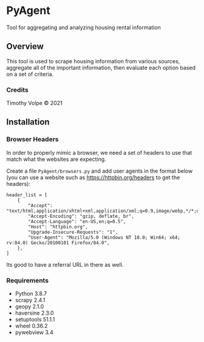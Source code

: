 # PyAgent
Tool for aggregating and analyzing housing rental information

## Overview

This tool is used to scrape housing information from various sources, aggregate all of the important information, then evaluate each option based on a set of criteria.

### Credits

Timothy Volpe © 2021

## Installation

### Browser Headers

In order to properly mimic a browser, we need a set of headers to use that match what the websites are expecting.

Create a file `PyAgent/browsers.py` and add user agents in the format below (you can use a website such as https://httpbin.org/headers to get the headers):

```
header_list = [
    {
        "Accept": "text/html,application/xhtml+xml,application/xml;q=0.9,image/webp,*/*;q=0.8",
        "Accept-Encoding": "gzip, deflate, br",
        "Accept-Language": "en-US,en;q=0.5",
        "Host": "httpbin.org",
        "Upgrade-Insecure-Requests": "1",
        "User-Agent": "Mozilla/5.0 (Windows NT 10.0; Win64; x64; rv:84.0) Gecko/20100101 Firefox/84.0",
    },
]
```

Its good to have a referral URL in there as well.

### Requirements

- Python 3.8.7
- scrapy 2.4.1
- geopy 2.1.0
- haversine 2.3.0
- setuptools 51.1.1
- wheel 0.36.2
- pywebview 3.4

